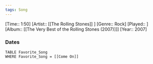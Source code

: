 ```yaml
---
tags: Song  
---
```

[Time:: 1:50]
[Artist:: [[The Rolling Stones]] ]
[Genre:: Rock]
[Played:: ]
[Album:: [[The Very Best of the Rolling Stones (2007)]]]
[Year:: 2007]
### Dates
````dataview
TABLE Favorite_Song
WHERE Favorite_Song = [[Come On]]
````